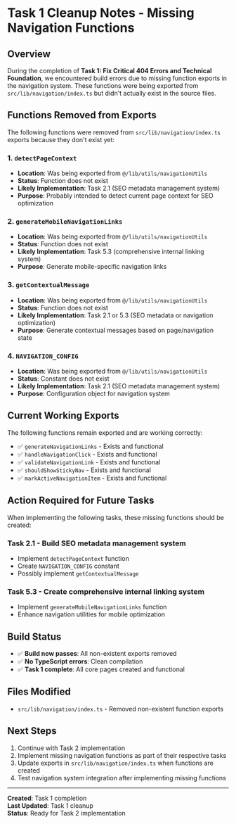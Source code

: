 # Task 1 Cleanup Notes - Missing Navigation Functions

## Overview
During the completion of **Task 1: Fix Critical 404 Errors and Technical Foundation**, we encountered build errors due to missing function exports in the navigation system. These functions were being exported from `src/lib/navigation/index.ts` but didn't actually exist in the source files.

## Functions Removed from Exports

The following functions were removed from `src/lib/navigation/index.ts` exports because they don't exist yet:

### 1. `detectPageContext`
- **Location**: Was being exported from `@/lib/utils/navigationUtils`
- **Status**: Function does not exist
- **Likely Implementation**: Task 2.1 (SEO metadata management system)
- **Purpose**: Probably intended to detect current page context for SEO optimization

### 2. `generateMobileNavigationLinks`
- **Location**: Was being exported from `@/lib/utils/navigationUtils`
- **Status**: Function does not exist
- **Likely Implementation**: Task 5.3 (comprehensive internal linking system)
- **Purpose**: Generate mobile-specific navigation links

### 3. `getContextualMessage`
- **Location**: Was being exported from `@/lib/utils/navigationUtils`
- **Status**: Function does not exist
- **Likely Implementation**: Task 2.1 or 5.3 (SEO metadata or navigation optimization)
- **Purpose**: Generate contextual messages based on page/navigation state

### 4. `NAVIGATION_CONFIG`
- **Location**: Was being exported from `@/lib/utils/navigationUtils`
- **Status**: Constant does not exist
- **Likely Implementation**: Task 2.1 (SEO metadata management system)
- **Purpose**: Configuration object for navigation system

## Current Working Exports

The following functions remain exported and are working correctly:

- ✅ `generateNavigationLinks` - Exists and functional
- ✅ `handleNavigationClick` - Exists and functional  
- ✅ `validateNavigationLink` - Exists and functional
- ✅ `shouldShowStickyNav` - Exists and functional
- ✅ `markActiveNavigationItem` - Exists and functional

## Action Required for Future Tasks

When implementing the following tasks, these missing functions should be created:

### Task 2.1 - Build SEO metadata management system
- Implement `detectPageContext` function
- Create `NAVIGATION_CONFIG` constant
- Possibly implement `getContextualMessage`

### Task 5.3 - Create comprehensive internal linking system  
- Implement `generateMobileNavigationLinks` function
- Enhance navigation utilities for mobile optimization

## Build Status
- ✅ **Build now passes**: All non-existent exports removed
- ✅ **No TypeScript errors**: Clean compilation
- ✅ **Task 1 complete**: All core pages created and functional

## Files Modified
- `src/lib/navigation/index.ts` - Removed non-existent function exports

## Next Steps
1. Continue with Task 2 implementation
2. Implement missing navigation functions as part of their respective tasks
3. Update exports in `src/lib/navigation/index.ts` when functions are created
4. Test navigation system integration after implementing missing functions

---

**Created**: Task 1 completion  
**Last Updated**: Task 1 cleanup  
**Status**: Ready for Task 2 implementation